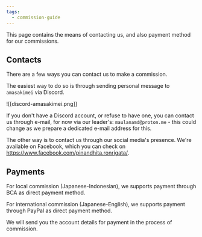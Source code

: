 ```yaml
---
tags:
  - commission-guide
---
```

This page contains the means of contacting us, and also payment method for our commissions.

## Contacts

There are a few ways you can contact us to make a commission.

The easiest way to do so is through sending personal message to `amasakimei` via Discord.

![[discord-amasakimei.png]]

If you don't have a Discord account, or refuse to have one, you can contact us through e-mail, for now via our leader's: `maulanamd@proton.me` - this could change as we prepare a dedicated e-mail address for this.

The other way is to contact us through our social media's presence. We're available on Facebook, which you can check on https://www.facebook.com/pinandhita.ronrigata/.

## Payments

For local commission (Japanese-Indonesian), we supports payment through BCA as direct payment method.

For international commission (Japanese-English), we supports payment through PayPal as direct payment method.

We will send you the account details for payment in the process of commission.